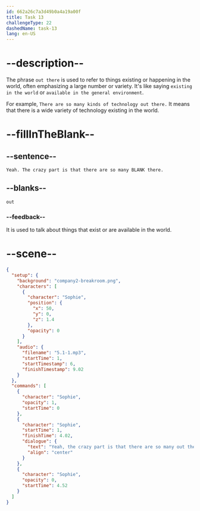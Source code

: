 ```yaml
---
id: 662a26c7a3d49b0a4a19a00f
title: Task 13
challengeType: 22
dashedName: task-13
lang: en-US
---
```


<!-- (Audio) Sophie: Yeah. The crazy part is that there are so many out there. -->

# --description--

The phrase `out there` is used to refer to things existing or happening in the world, often emphasizing a large number or variety. It's like saying `existing in the world` or `available in the general environment`.

For example, `There are so many kinds of technology out there.` It means that there is a wide variety of technology existing in the world.

# --fillInTheBlank--

## --sentence--

`Yeah. The crazy part is that there are so many BLANK there.`

## --blanks--

`out`

### --feedback--

It is used to talk about things that exist or are available in the world.

# --scene--

```json
{
  "setup": {
    "background": "company2-breakroom.png",
    "characters": [
      {
        "character": "Sophie",
        "position": {
          "x": 50,
          "y": 0,
          "z": 1.4
        },
        "opacity": 0
      }
    ],
    "audio": {
      "filename": "5.1-1.mp3",
      "startTime": 1,
      "startTimestamp": 6,
      "finishTimestamp": 9.02
    }
  },
  "commands": [
    {
      "character": "Sophie",
      "opacity": 1,
      "startTime": 0
    },
    {
      "character": "Sophie",
      "startTime": 1,
      "finishTime": 4.02,
      "dialogue": {
        "text": "Yeah, the crazy part is that there are so many out there.",
        "align": "center"
      }
    },
    {
      "character": "Sophie",
      "opacity": 0,
      "startTime": 4.52
    }
  ]
}
```
